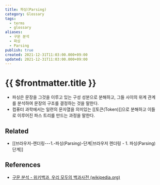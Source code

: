 ```yaml
---
title: 파싱(Parsing)
category: Glossary
tags:
  - terms
  - glossary
aliases:
  - 구문 분석
  - 파싱
  - Parsing
publish: true
created: 2021-12-31T11:03:00.000+09:00
updated: 2021-12-31T11:03:00.000+09:00
---
```


# {{ $frontmatter.title }}

- 파싱은 문장을 그것을 이루고 있는 구성 성분으로 분해하고, 그들 사이의 위계 관계를 분석하여 문장의 구조를 결정하는 것을 말한다.
- 컴퓨터 과학에서는 일련의 문자열을 의미있는 [[토큰(Token)]]으로 분해하고 이들로 이루어진 파스 트리를 만드는 과정을 말한다.

## Related

- [[브라우저-렌더링---1.-파싱(Parsing)-단계|브라우저 렌더링 - 1. 파싱(Parsing) 단계]]

## References

- [구문 분석 - 위키백과, 우리 모두의 백과사전 (wikipedia.org)](https://ko.wikipedia.org/wiki/%EA%B5%AC%EB%AC%B8_%EB%B6%84%EC%84%9D)
